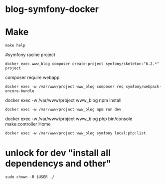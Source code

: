 # blog-symfony-docker

# Make
```
make help
```

#symfony racine project
```
docker exec www_blog composer create-project symfony/skeleton:"6.2.*" project
```
composer require webapp
```
docker exec -w /var/www/project www_blog composer req symfony/webpack-encore-bundle
```
docker exec -w /var/www/project www_blog npm install
```
docker exec -w /var/www/project www_blog npm run dev
```
docker exec -w /var/www/project www_blog php bin/console make:controller Home
```
docker exec -w /var/www/project www_blog symfony local:php:list
```

# unlock for dev "install all dependencys and other"
```
sudo chown -R $USER ./
```



